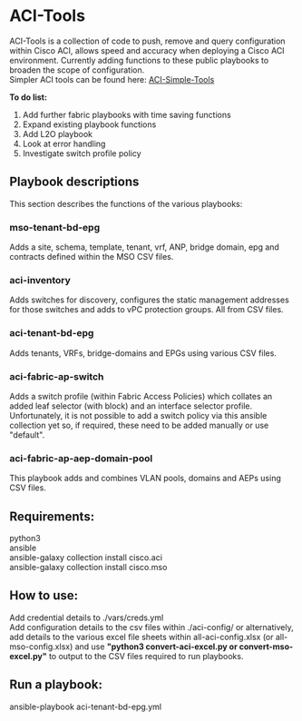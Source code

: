 # ACI-Tools  
ACI-Tools is a collection of code to push, remove and query configuration within Cisco ACI, allows speed and accuracy when deploying a Cisco ACI environment. Currently adding functions to these public playbooks to broaden the scope of configuration.  
Simpler ACI tools can be found here: [ACI-Simple-Tools](https://github.com/Timothy-Lloyd/aci-simple-tools "aci-simple-tools")  

**To do list:**  
1. Add further fabric playbooks with time saving functions
2. Expand existing playbook functions
3. Add L2O playbook
4. Look at error handling
5. Investigate switch profile policy

## Playbook descriptions
This section describes the functions of the various playbooks:  
### mso-tenant-bd-epg
Adds a site, schema, template, tenant, vrf, ANP, bridge domain, epg and contracts defined within the MSO CSV files.
### aci-inventory
Adds switches for discovery, configures the static management addresses for those switches and adds to vPC protection groups. All from CSV files.  
### aci-tenant-bd-epg
Adds tenants, VRFs, bridge-domains and EPGs using various CSV files.  
### aci-fabric-ap-switch
Adds a switch profile (within Fabric Access Policies) which collates an added leaf selector (with block) and an interface selector profile. Unfortunately, it is not possible to add a switch policy via this ansible collection yet so, if required, these need to be added manually or use "default".  
### aci-fabric-ap-aep-domain-pool
This playbook adds and combines VLAN pools, domains and AEPs using CSV files.

## Requirements:
python3  
ansible  
ansible-galaxy collection install cisco.aci  
ansible-galaxy collection install cisco.mso  

## How to use:
Add credential details to ./vars/creds.yml  
Add configuration details to the csv files within ./aci-config/ or alternatively, add details to the various excel file sheets within all-aci-config.xlsx (or all-mso-config.xlsx) and use **"python3 convert-aci-excel.py or convert-mso-excel.py"** to output to the CSV files required to run playbooks.  

## Run a playbook:
ansible-playbook aci-tenant-bd-epg.yml  
